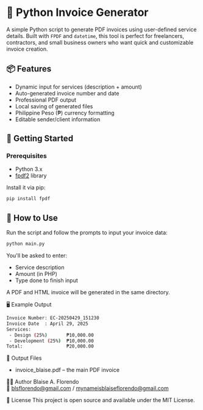 # 🧾 Python Invoice Generator

A simple Python script to generate PDF invoices using user-defined service details. Built with `FPDF` and `datetime`, this tool is perfect for freelancers, contractors, and small business owners who want quick and customizable invoice creation.

## 📦 Features

- Dynamic input for services (description + amount)
- Auto-generated invoice number and date
- Professional PDF output
- Local saving of generated files
- Philippine Peso (₱) currency formatting
- Editable sender/client information

## 🚀 Getting Started

### Prerequisites

- Python 3.x
- [fpdf2](https://pypi.org/project/fpdf/) library

Install it via pip:

```bash
pip install fpdf
```

## 🔧 How to Use

Run the script and follow the prompts to input your invoice data:
```bash
python main.py
```

You'll be asked to enter:
- Service description
- Amount (in PHP)
- Type done to finish input

A PDF and HTML invoice will be generated in the same directory.

🖥 Example Output
```bash
Invoice Number: EC-20250429_151230
Invoice Date  : April 29, 2025
Services:
 - Design (25%)       ₱10,000.00
 - Development (25%)  ₱10,000.00
Total:                ₱20,000.00
```

📂 Output Files
- invoice_blaise.pdf – the main PDF invoice

🧑‍💻 Author
Blaise A. Florendo<br>
📧 blsflorendo@gmail.com / mynameisblaiseflorendo@gmail.com

📃 License
This project is open source and available under the MIT License.
